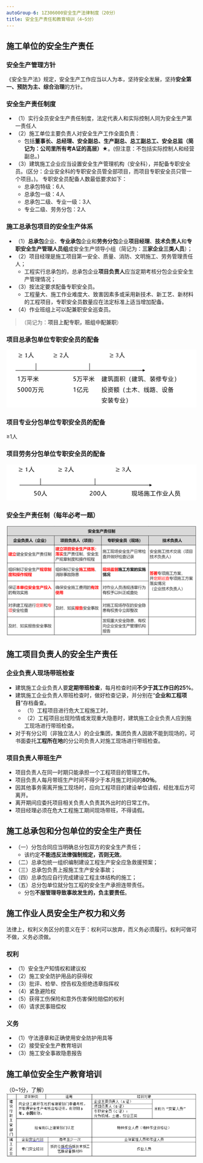 ```yaml
---
autoGroup-6: 1Z306000安全生产法律制度（20分）
title: 安全生产责任和教育培训（4~5分）
---
```


## 施工单位的安全生产责任
### 安全生产管理方针
《安全生产法》规定，安全生产工作应当以人为本，坚持安全发展，坚持**安全第一、预防为主、综合治理**的方针。

### 安全生产责任制度
- （1）实行全员安全生产责任制度，法定代表人和实际控制人同为安全生产第一责任人
- （2）施工单位主要负责人对安全生产工作全面负责： 
    - 包括**董事长、总经理、安全副总、生产副总、总工副总工、安全总监（简记为：公司里所有考A证的高层）★**。(但注意：不包括实际控制人和经营副总。)
- （3）建筑施工企业应当设置安全生产管理机构（安全科），并配备专职安全员。(区分：企业安全科的专职安全员管全部项目，而项目专职安全员只管一个项目。)。 专职安全员配备人数最低要求如下：
    - 总承包特级：6人
    - 总承包一级：4人
    - 总承包二级、专业一级：3人
    - 专业二级、劳务分包：2人

### 施工总承包项目的安全生产体系
- （1）**总承包**企业、**专业承包**企业和**劳务分包**企业**项目经理**、**技术负责人**和**专职安全生产管理人员组**成安全生产领导小组（简记为：**三家企业三类人员**）；
- （2）项目经理是施工项目第一安全、质量、消防、文明施工、劳务管理责任人；
    - 工程实行总承包的，总承包企业**项目负责人**应当定期考核分包企业安全生产管理情况；
- （3）按法定要求配备专职安全员。
    - 工程量大、施工作业难度大、致害因素多或采用新技术、新工艺、新材料的工程项目，专职安全员数量应在法定标准上适当增加配备。
- （4）作业班组上可以配兼职安全巡查员。
> （简记为：**项目上配专职，班组中配兼职**）

### 项目总承包单位专职安全员的配备
![](/项目总承包单位专职安全员的配备要求.png)
 
### 项目专业分包单位专职安全员的配备
≥1人

### 项目劳务分包单位专职安全员的配备
 ![](/项目劳务分包单位专职安全员的配备要求.png)

### 安全生产责任制（每年必考一题）
![](/安全生产责任制.png)

## 施工项目负责人的安全生产责任
### 企业负责人现场带班检查
- 建筑施工企业负责人要**定期带班检查**，每月检查时间**不少于其工作日的25%**。
- 建筑施工企业负责人带班检查时，做好检查记录，并分别在“**企业和工程项目**”存档备查。
    - （1）工程项目进行危大工程施工时，
    - （2）工程项目出现险情或发现重大隐患时，建筑施工企业负责人应到施工现场进行带班检查。
- 对于有分公司（非独立法人）的企业集团，集团负责人因故不能到现场的，可书面委托**工程所在地**的分公司负责人对施工现场进行带班检查。

### 项目负责人带班生产
- 项目负责人在同一时期只能承担一个工程项目的管理工作。
- 项目负责人每月带班生产时间不得少于本月施工时间的**80％**。
- 因其他事务需离开施工现场时，应向工程项目的建设单位请假，经批准后方可离开。
- 离开期间应委托项目相关负责人负责其外出时的日常工作。
- 项目经理必须在危大工程施工期间现场带班，不得请假。

## 施工总承包和分包单位的安全生产责任
- （一）分包合同应当明确总分包双方的安全生产责任；
    - 该约定**不能违反法律强制规定，否则无效**。
- （二）总承包统一组织编制建设工程生产安全应急救援预案；
- （三）总承包负责上报施工生产安全事故；
- （四）总承包应自行完成建设工程主体结构的施工；
- （五）总分包单位就分包工程的安全生产承担连带责任。 
    - 分包**不服管理导致事故发生的，负主要责任**。

## 施工作业人员安全生产权力和义务
法律上，权利义务区分的意义在于：权利可以放弃，而义务必须履行。权利可做可不做，义务必须做。

### 权利
- （1）安全生产知情权和建议权
- （2）施工安全防护用品的获得权
- （3）批评、检举、控告权及拒绝违章指挥权
- （4）紧急避险权
- （5）获得工伤保险和意外伤害保险赔偿的权利
- （6）请求民事赔偿权

### 义务
- （1）守法遵章和正确使用安全防护用具等
- （2）接受安全生产教育培训
- （3）施工安全事故隐患报告

## 施工单位安全生产教育培训
（0~1分，了解）
![](/施工单位安全教育培训.png)